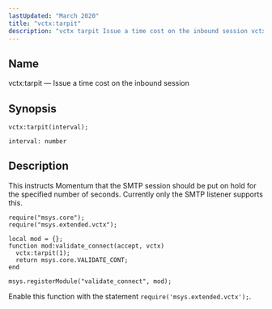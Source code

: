 ```yaml
---
lastUpdated: "March 2020"
title: "vctx:tarpit"
description: "vctx tarpit Issue a time cost on the inbound session vctx tarpit interval This instructs Momentum that the SMTP session should be put on hold for the specified number of seconds Currently only the SMTP listener supports this Example 15 74 vctx tarpit example Enable this function with the statement..."
---
```


<a name="lua.ref.vctx_tarpit"></a> 
## Name

vctx:tarpit — Issue a time cost on the inbound session

<a name="idp27944192"></a> 
## Synopsis

`vctx:tarpit(interval);`

`interval: number`<a name="idp27946864"></a> 
## Description

This instructs Momentum that the SMTP session should be put on hold for the specified number of seconds. Currently only the SMTP listener supports this.

<a name="lua.ref.vctx_tarpit.example"></a> 


```
require("msys.core");
require("msys.extended.vctx");

local mod = {};
function mod:validate_connect(accept, vctx)
  vctx:tarpit(1);
  return msys.core.VALIDATE_CONT;
end

msys.registerModule("validate_connect", mod);
```

Enable this function with the statement `require('msys.extended.vctx');`.